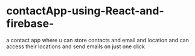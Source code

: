 # contactApp-using-React-and-firebase-
a contact app where u can store contacts and email and location and can access their locations and send emails on just one click
